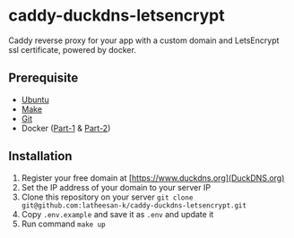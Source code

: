 # caddy-duckdns-letsencrypt
Caddy reverse proxy for your app with a custom domain and LetsEncrypt ssl certificate, powered by docker.

## Prerequisite
- [Ubuntu](https://ubuntu.com/download/server)
- [Make](https://askubuntu.com/questions/161104/how-do-i-install-make)
- [Git](https://git-scm.com/book/en/v2/Getting-Started-Installing-Git)
- Docker ([Part-1](https://docs.docker.com/engine/install/ubuntu/) & [Part-2](https://docs.docker.com/engine/install/linux-postinstall/))

## Installation
1. Register your free domain at [https://www.duckdns.org](DuckDNS.org)
2. Set the IP address of your domain to your server IP
3. Clone this repository on your server `git clone git@github.com:latheesan-k/caddy-duckdns-letsencrypt.git`
4. Copy `.env.example` and save it as `.env` and update it
5. Run command `make up`

